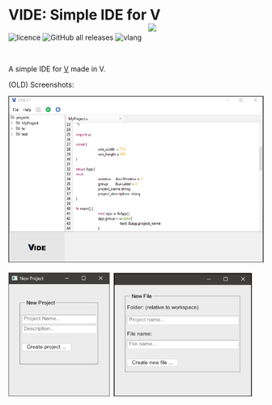 # VIDE: Simple IDE for V <img src="https://svgur.com/i/UMo.svg" width="228px" style="float:right" align="left"> 

![licence](https://img.shields.io/badge/licence-MIT-blue?style=for-the-badge)
![GitHub all releases](https://img.shields.io/github/downloads/IsaiahPatton/Vide/total?style=for-the-badge)
![vlang](https://img.shields.io/badge/V-0.2.4%2008766da-%236d8fc5?style=for-the-badge) 
    </h1>

<div></div>
<br>

A simple IDE for [V](https://vlang.io/) made in V.




(OLD) Screenshots:

<img src="./screenshots/screenshot.png" width="512px"><br><br>
<img src="./screenshots/new-project.png" width="200px">&nbsp;
<img src="./screenshots/new-file.png" width="273px">
